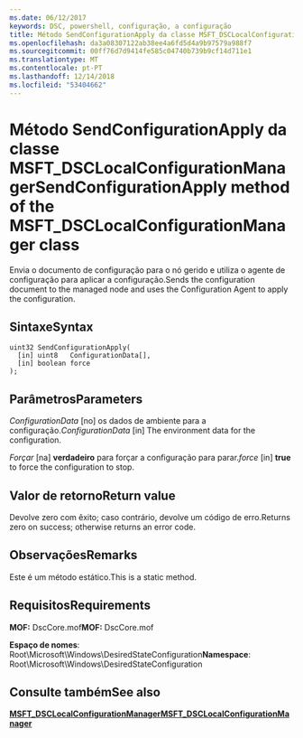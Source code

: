 ```yaml
---
ms.date: 06/12/2017
keywords: DSC, powershell, configuração, a configuração
title: Método SendConfigurationApply da classe MSFT_DSCLocalConfigurationManager
ms.openlocfilehash: da3a08307122ab38ee4a6fd5d4a9b97579a988f7
ms.sourcegitcommit: 00ff76d7d9414fe585c04740b739b9cf14d711e1
ms.translationtype: MT
ms.contentlocale: pt-PT
ms.lasthandoff: 12/14/2018
ms.locfileid: "53404662"
---
```

# <a name="sendconfigurationapply-method-of-the-msftdsclocalconfigurationmanager-class"></a><span data-ttu-id="c5cbd-103">Método SendConfigurationApply da classe MSFT_DSCLocalConfigurationManager</span><span class="sxs-lookup"><span data-stu-id="c5cbd-103">SendConfigurationApply method of the MSFT_DSCLocalConfigurationManager class</span></span>

<span data-ttu-id="c5cbd-104">Envia o documento de configuração para o nó gerido e utiliza o agente de configuração para aplicar a configuração.</span><span class="sxs-lookup"><span data-stu-id="c5cbd-104">Sends the configuration document to the managed node and uses the Configuration Agent to apply the configuration.</span></span>

## <a name="syntax"></a><span data-ttu-id="c5cbd-105">Sintaxe</span><span class="sxs-lookup"><span data-stu-id="c5cbd-105">Syntax</span></span>

```mof
uint32 SendConfigurationApply(
  [in] uint8   ConfigurationData[],
  [in] boolean force
);
```

## <a name="parameters"></a><span data-ttu-id="c5cbd-106">Parâmetros</span><span class="sxs-lookup"><span data-stu-id="c5cbd-106">Parameters</span></span>

<span data-ttu-id="c5cbd-107">*ConfigurationData* \[no\] os dados de ambiente para a configuração.</span><span class="sxs-lookup"><span data-stu-id="c5cbd-107">*ConfigurationData* \[in\] The environment data for the configuration.</span></span>

<span data-ttu-id="c5cbd-108">*Forçar* \[na\] **verdadeiro** para forçar a configuração para parar.</span><span class="sxs-lookup"><span data-stu-id="c5cbd-108">*force* \[in\] **true** to force the configuration to stop.</span></span>

## <a name="return-value"></a><span data-ttu-id="c5cbd-109">Valor de retorno</span><span class="sxs-lookup"><span data-stu-id="c5cbd-109">Return value</span></span>

<span data-ttu-id="c5cbd-110">Devolve zero com êxito; caso contrário, devolve um código de erro.</span><span class="sxs-lookup"><span data-stu-id="c5cbd-110">Returns zero on success; otherwise returns an error code.</span></span>

## <a name="remarks"></a><span data-ttu-id="c5cbd-111">Observações</span><span class="sxs-lookup"><span data-stu-id="c5cbd-111">Remarks</span></span>

<span data-ttu-id="c5cbd-112">Este é um método estático.</span><span class="sxs-lookup"><span data-stu-id="c5cbd-112">This is a static method.</span></span>

## <a name="requirements"></a><span data-ttu-id="c5cbd-113">Requisitos</span><span class="sxs-lookup"><span data-stu-id="c5cbd-113">Requirements</span></span>

<span data-ttu-id="c5cbd-114">**MOF:** DscCore.mof</span><span class="sxs-lookup"><span data-stu-id="c5cbd-114">**MOF:** DscCore.mof</span></span>

<span data-ttu-id="c5cbd-115">**Espaço de nomes**: Root\Microsoft\Windows\DesiredStateConfiguration</span><span class="sxs-lookup"><span data-stu-id="c5cbd-115">**Namespace**: Root\Microsoft\Windows\DesiredStateConfiguration</span></span>

## <a name="see-also"></a><span data-ttu-id="c5cbd-116">Consulte também</span><span class="sxs-lookup"><span data-stu-id="c5cbd-116">See also</span></span>

[<span data-ttu-id="c5cbd-117">**MSFT_DSCLocalConfigurationManager**</span><span class="sxs-lookup"><span data-stu-id="c5cbd-117">**MSFT_DSCLocalConfigurationManager**</span></span>](msft-dsclocalconfigurationmanager.md)